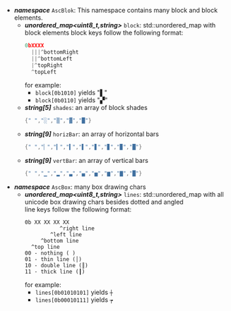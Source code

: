 - ***namespace*** `AscBlok`: This namespace contains many block and block elements.
  - ***unordered_map\<uint8_t,string\>*** `block`: std::unordered_map with block elements 
    block keys follow the following format:  
    ```cpp
    0bXXXX
      |||^bottomRight
      ||^bottomLeft
      |^topRight
      ^topLeft
    ```
    for example: 
      - `block[0b1010]` yields "▌"
      - `block[0b0110]` yields "▞"
  - ***string\[5\]*** `shades`: an array of block shades  
    ```cpp
    {" ","░","▒","▓","█"}
    ```
  - ***string\[9\]*** `horizBar`: an array of horizontal bars  
    ```cpp
    {" ","▏","▎","▍","▌","▋","▊","▉","█"}
    ```
  - ***string\[9\]*** `vertBar`: an array of vertical bars  
    ```cpp
    {" ","▁","▂","▃","▄","▅","▆","▇","█"}
    ```
- ***namespace*** `AscBox`: many box drawing chars
  - ***unordered_map\<uint8_t,string\>*** `lines`: std::unordered_map with all unicode box drawing chars besides dotted and angled  
    line keys follow the following format:  
    ```
    0b XX XX XX XX
               ^right line
            ^left line
         ^bottom line
      ^top line
    00 - nothing ( )
    01 - thin line (│)
    10 - double line (║)
    11 - thick line (┃)
    ```
    for example:
      - `lines[0b01010101]` yields `┼`
      - `lines[0b00010111]` yields `┮`
